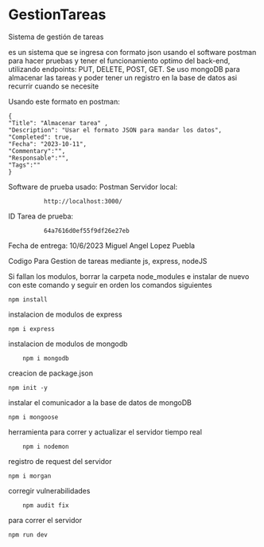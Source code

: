 # GestionTareas
Sistema de gestión de tareas


es un sistema que se ingresa con formato json usando el software postman para
hacer pruebas y tener el funcionamiento optimo del back-end, utilizando endpoints:
PUT, DELETE, POST, GET.
Se uso mongoDB para almacenar las tareas y poder tener un registro en la base de datos
asi recurrir cuando se necesite

Usando este formato en postman:


    {
    "Title": "Almacenar tarea" ,
    "Description": "Usar el formato JSON para mandar los datos",
    "Completed": true,
    "Fecha": "2023-10-11",
    "Commentary":"",
    "Responsable":"",
    "Tags":""
    }

Software de prueba usado:
              Postman
Servidor local:

              http://localhost:3000/

ID Tarea de prueba:

              64a7616d0ef55f9df26e27eb

Fecha de entrega: 10/6/2023
Miguel Angel Lopez Puebla

 Codigo Para Gestion de tareas mediante js, express, nodeJS


Si fallan los modulos, borrar la carpeta node_modules e instalar de nuevo con este comando y seguir en orden los comandos siguientes

    npm install
  
instalacion de modulos de express

    npm i express  

instalacion de modulos de mongodb
        
        npm i mongodb
     
creacion de package.json

    npm init -y

 instalar el comunicador a la base de datos de mongoDB

    npm i mongoose

        
herramienta para correr y actualizar el servidor tiempo real

        npm i nodemon


registro de request del servidor

    npm i morgan
        

corregir vulnerabilidades

        npm audit fix
     
      
para correr el servidor   

    npm run dev     
    
